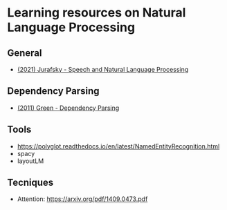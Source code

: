 # Learning resources on Natural Language Processing

## General

- [(2021) Jurafsky - Speech and Natural Language Processing](https://web.stanford.edu/~jurafsky/slp3/)

## Dependency Parsing

- [(2011) Green - Dependency Parsing](https://www.mff.cuni.cz/veda/konference/wds/proc/pdf11/WDS11_123_i3_Green.pdf)

## Tools

- https://polyglot.readthedocs.io/en/latest/NamedEntityRecognition.html
- spacy
- layoutLM

## Tecniques

- Attention: https://arxiv.org/pdf/1409.0473.pdf